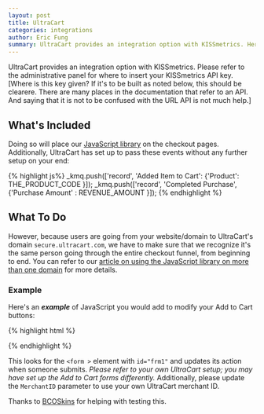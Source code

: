 ```yaml
---
layout: post
title: UltraCart
categories: integrations
author: Eric Fung
summary: UltraCart provides an integration option with KISSmetrics. Here's what you need to know.
---
```

UltraCart provides an integration option with KISSmetrics. Please refer to the administrative panel for where to insert your KISSmetrics API key. [Where is this key given? If it's to be built as noted below, this should be clearere. There are many places in the documentation that refer to an API. And saying that it is not to be confused with the URL API is not much help.]

## What's Included

Doing so will place our [JavaScript library][js] on the checkout pages. Additionally, UltraCart has set up to pass these events without any further setup on your end:

{% highlight js%}
_kmq.push(['record', 'Added Item to Cart': {'Product': THE_PRODUCT_CODE  }]);
_kmq.push(['record', 'Completed Purchase', {'Purchase Amount' : REVENUE_AMOUNT }]);
{% endhighlight %}

## What To Do

However, because users are going from your website/domain to UltraCart's domain `secure.ultracart.com`, we have to make sure that we recognize it's the same person going through the entire checkout funnel, from beginning to end. You can refer to our [article on using the JavaScript library on more than one domain][domains] for more details.

### Example

Here's an ***example*** of JavaScript you would add to modify your Add to Cart buttons:

{% highlight html %}
<script type="text/javascript">
// This block would go below the main JavaScript code we provide in kissmetrics.com/settings

_kmq.push(function()
  { document.getElementById("frm1").action = 'http://secure.ultracart.com/cgi-bin/UCEditor?MerchantID=foo&kmi=' + encodeURIComponent(KM.i());
  } );
</script>
{% endhighlight %}

This looks for the `<form >` element with `id="frm1"` and updates its action when someone submits. *Please refer to your own UltraCart setup; you may have set up the Add to Cart forms differently.* Additionally, please update the `MerchantID` parameter to use your own UltraCart merchant ID.

Thanks to [BCOSkins][bco] for helping with testing this.

[js]: /apis/javascript
[domains]: /apis/javascript/tracking-multiple-domains
[bco]: http://www.bcoskins.com

[live]: http://support.kissmetrics.com/tools/live
